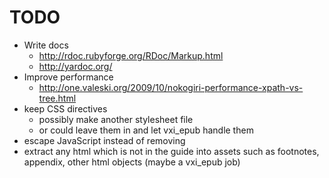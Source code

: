 # TODO

 * Write docs
   * <http://rdoc.rubyforge.org/RDoc/Markup.html>
   * <http://yardoc.org/>
 * Improve performance
   * <http://one.valeski.org/2009/10/nokogiri-performance-xpath-vs-tree.html>
  * keep CSS directives
    * possibly make another stylesheet file
    * or could leave them in and let vxi_epub handle them
  * escape JavaScript instead of removing
  * extract any html which is not in the guide into assets such as footnotes, appendix, other html objects (maybe a vxi_epub job)